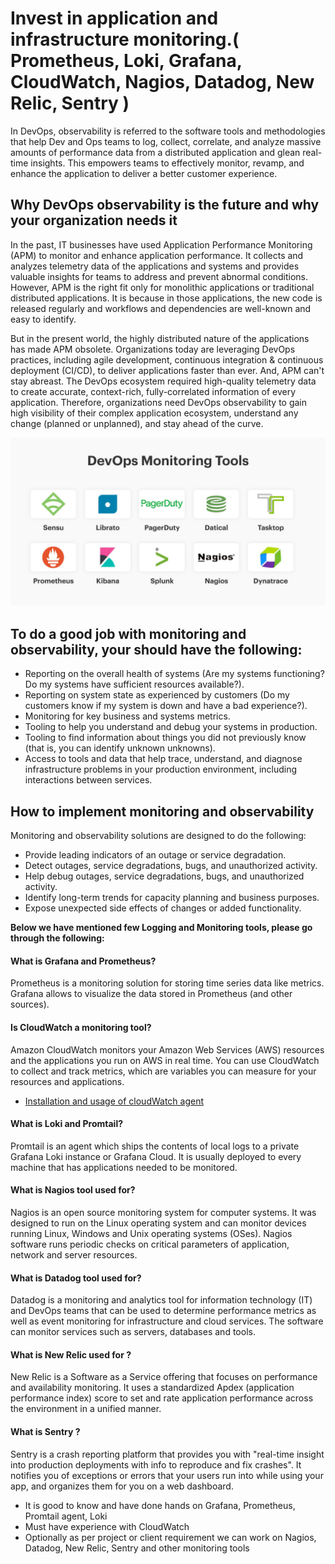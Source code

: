 # Invest in application and infrastructure monitoring.( Prometheus, Loki, Grafana, CloudWatch, Nagios, Datadog, New Relic, Sentry )

In DevOps, observability is referred to the software tools and methodologies that help Dev and Ops teams to log, collect, correlate, and analyze massive amounts of performance data from a distributed application and glean real-time insights. This empowers teams to effectively monitor, revamp, and enhance the application to deliver a better customer experience.

## Why DevOps observability is the future and why your organization needs it

In the past, IT businesses have used Application Performance Monitoring (APM) to monitor and enhance application performance. It collects and analyzes telemetry data of the applications and systems and provides valuable insights for teams to address and prevent abnormal conditions. However, APM is the right fit only for monolithic applications or traditional distributed applications. It is because in those applications, the new code is released regularly and workflows and dependencies are well-known and easy to identify.

But in the present world, the highly distributed nature of the applications has made APM obsolete. Organizations today are leveraging DevOps practices, including agile development, continuous integration & continuous deployment (CI/CD), to deliver applications faster than ever. And, APM can't stay abreast. The DevOps ecosystem required high-quality telemetry data to create accurate, context-rich, fully-correlated information of every application. Therefore, organizations need DevOps observability to gain high visibility of their complex application ecosystem, understand any change (planned or unplanned), and stay ahead of the curve.

![](Images/monitoring.png)

## To do a good job with monitoring and observability, your should have the following:

- Reporting on the overall health of systems (Are my systems functioning? Do my systems have sufficient resources available?).
- Reporting on system state as experienced by customers (Do my customers know if my system is down and have a bad experience?).
- Monitoring for key business and systems metrics.
- Tooling to help you understand and debug your systems in production.
- Tooling to find information about things you did not previously know (that is, you can identify unknown unknowns).
- Access to tools and data that help trace, understand, and diagnose infrastructure problems in your production environment, including interactions between services.

## How to implement monitoring and observability

Monitoring and observability solutions are designed to do the following:

- Provide leading indicators of an outage or service degradation.
- Detect outages, service degradations, bugs, and unauthorized activity.
- Help debug outages, service degradations, bugs, and unauthorized activity.
- Identify long-term trends for capacity planning and business purposes.
- Expose unexpected side effects of changes or added functionality.

**Below we have mentioned few Logging and Monitoring tools, please go through the following:**

#### What is Grafana and Prometheus?

Prometheus is a monitoring solution for storing time series data like metrics. Grafana allows to visualize the data stored in Prometheus (and other sources). 

#### Is CloudWatch a monitoring tool?

Amazon CloudWatch monitors your Amazon Web Services (AWS) resources and the applications you run on AWS in real time. You can use CloudWatch to collect and track metrics, which are variables you can measure for your resources and applications.

- [Installation and usage of cloudWatch agent](https://docs.google.com/document/d/1Ty2-g3fjQtML_mbf5IkXUXUyj13uXN34/edit)

#### What is Loki and Promtail?

Promtail is an agent which ships the contents of local logs to a private Grafana Loki instance or Grafana Cloud. It is usually deployed to every machine that has applications needed to be monitored. 

#### What is Nagios tool used for?

Nagios is an open source monitoring system for computer systems. It was designed to run on the Linux operating system and can monitor devices running Linux, Windows and Unix operating systems (OSes). Nagios software runs periodic checks on critical parameters of application, network and server resources.

#### What is Datadog tool used for?
Datadog is a monitoring and analytics tool for information technology (IT) and DevOps teams that can be used to determine performance metrics as well as event monitoring for infrastructure and cloud services. The software can monitor services such as servers, databases and tools.

#### What is New Relic used for ?

New Relic is a Software as a Service offering that focuses on performance and availability monitoring. It uses a standardized Apdex (application performance index) score to set and rate application performance across the environment in a unified manner.

#### What is Sentry ?

Sentry is a crash reporting platform that provides you with "real-time insight into production deployments with info to reproduce and fix crashes". It notifies you of exceptions or errors that your users run into while using your app, and organizes them for you on a web dashboard.

- It is good to know and have done hands on Grafana, Prometheus, Promtail agent, Loki 
- Must have experience with CloudWatch 
- Optionally as per project or client requirement we can work on Nagios, Datadog, New Relic, Sentry and other monitoring tools 